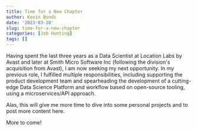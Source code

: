 ```yaml
---
title: Time for a New Chapter
author: Kevin Bonds
date: '2023-03-20'
slug: time-for-a-new-chapter
categories: [Job Hunting]
tags: []
---
```


Having spent the last three years as a Data Scientist at Location Labs by Avast and later at Smith Micro Software Inc (following the division's acquisition from Avast), I am now seeking my next opportunity. In my previous role, I fulfilled multiple responsibilities, including supporting the product development team and spearheading the development of a cutting-edge Data Science Platform and workflow based on open-source tooling, using a microservices/API approach.

Alas, this will give me more time to dive into some personal projects and to post more content here.

More to come!